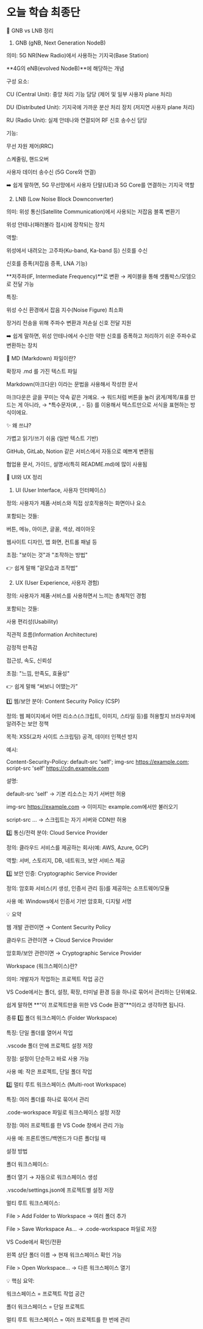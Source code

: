 # 오늘 학습 최종단

📡 GNB vs LNB 정리
1. GNB (gNB, Next Generation NodeB)

의미: 5G NR(New Radio)에서 사용하는 기지국(Base Station)

**4G의 eNB(evolved NodeB)**에 해당하는 개념

구성 요소:

CU (Central Unit): 중앙 처리 기능 담당 (제어 및 일부 사용자 plane 처리)

DU (Distributed Unit): 기지국에 가까운 분산 처리 장치 (저지연 사용자 plane 처리)

RU (Radio Unit): 실제 안테나와 연결되어 RF 신호 송수신 담당

기능:

무선 자원 제어(RRC)

스케줄링, 핸드오버

사용자 데이터 송수신 (5G Core와 연결)

➡️ 쉽게 말하면, 5G 무선망에서 사용자 단말(UE)과 5G Core를 연결하는 기지국 역할

2. LNB (Low Noise Block Downconverter)

의미: 위성 통신(Satellite Communication)에서 사용되는 저잡음 블록 변환기

위성 안테나(패러볼라 접시)에 장착되는 장치

역할:

위성에서 내려오는 고주파(Ku-band, Ka-band 등) 신호를 수신

신호를 증폭(저잡음 증폭, LNA 기능)

**저주파(IF, Intermediate Frequency)**로 변환 → 케이블을 통해 셋톱박스/모뎀으로 전달 가능

특징:

위성 수신 환경에서 잡음 지수(Noise Figure) 최소화

장거리 전송을 위해 주파수 변환과 저손실 신호 전달 지원

➡️ 쉽게 말하면, 위성 안테나에서 수신한 약한 신호를 증폭하고 처리하기 쉬운 주파수로 변환하는 장치

📄 MD (Markdown) 파일이란?

확장자 .md 를 가진 텍스트 파일

Markdown(마크다운) 이라는 문법을 사용해서 작성한 문서

마크다운은 글을 꾸미는 약속 같은 거예요.
→ 워드처럼 버튼을 눌러 굵게/제목/표를 만드는 게 아니라,
→ *특수문자(#, , - 등) 를 이용해서 텍스트만으로 서식을 표현하는 방식이에요.

✨ 왜 쓰냐?

가볍고 읽기/쓰기 쉬움 (일반 텍스트 기반)

GitHub, GitLab, Notion 같은 서비스에서 자동으로 예쁘게 변환됨

협업용 문서, 가이드, 설명서(특히 README.md)에 많이 사용됨

🎨 UI와 UX 정리
1. UI (User Interface, 사용자 인터페이스)

정의: 사용자가 제품·서비스와 직접 상호작용하는 화면이나 요소

포함되는 것들:

버튼, 메뉴, 아이콘, 글꼴, 색상, 레이아웃

웹사이트 디자인, 앱 화면, 컨트롤 패널 등

초점: "보이는 것"과 "조작하는 방법"

👉 쉽게 말해 “겉모습과 조작법”

2. UX (User Experience, 사용자 경험)

정의: 사용자가 제품·서비스를 사용하면서 느끼는 총체적인 경험

포함되는 것들:

사용 편리성(Usability)

직관적 흐름(Information Architecture)

감정적 만족감

접근성, 속도, 신뢰성

초점: "느낌, 만족도, 효율성"

👉 쉽게 말해 “써보니 어땠는가”

1️⃣ 웹/보안 분야: Content Security Policy (CSP)

정의: 웹 페이지에서 어떤 리소스(스크립트, 이미지, 스타일 등)를 허용할지 브라우저에 알려주는 보안 정책

목적: XSS(교차 사이트 스크립팅) 공격, 데이터 인젝션 방지

예시:

Content-Security-Policy: default-src 'self'; img-src https://example.com; script-src 'self' https://cdn.example.com


설명:

default-src 'self' → 기본 리소스는 자기 서버만 허용

img-src https://example.com → 이미지는 example.com에서만 불러오기

script-src ... → 스크립트는 자기 서버와 CDN만 허용

2️⃣ 통신/전력 분야: Cloud Service Provider

정의: 클라우드 서비스를 제공하는 회사(예: AWS, Azure, GCP)

역할: 서버, 스토리지, DB, 네트워크, 보안 서비스 제공

3️⃣ 보안 인증: Cryptographic Service Provider

정의: 암호화 서비스(키 생성, 인증서 관리 등)를 제공하는 소프트웨어/모듈

사용 예: Windows에서 인증서 기반 암호화, 디지털 서명

💡 요약

웹 개발 관련이면 → Content Security Policy

클라우드 관련이면 → Cloud Service Provider

암호화/보안 관련이면 → Cryptographic Service Provider

Workspace (워크스페이스)란?

의미: 개발자가 작업하는 프로젝트 작업 공간

VS Code에서는 폴더, 설정, 확장, 터미널 환경 등을 하나로 묶어서 관리하는 단위예요.

쉽게 말하면 **“이 프로젝트만을 위한 VS Code 환경”**이라고 생각하면 됩니다.

종류
1️⃣ 폴더 워크스페이스 (Folder Workspace)

특징: 단일 폴더를 열어서 작업

.vscode 폴더 안에 프로젝트 설정 저장

장점: 설정이 단순하고 바로 사용 가능

사용 예: 작은 프로젝트, 단일 폴더 작업

2️⃣ 멀티 루트 워크스페이스 (Multi-root Workspace)

특징: 여러 폴더를 하나로 묶어서 관리

.code-workspace 파일로 워크스페이스 설정 저장

장점: 여러 프로젝트를 한 VS Code 창에서 관리 가능

사용 예: 프론트엔드/백엔드가 다른 폴더일 때

설정 방법

폴더 워크스페이스:

폴더 열기 → 자동으로 워크스페이스 생성

.vscode/settings.json에 프로젝트별 설정 저장

멀티 루트 워크스페이스:

File > Add Folder to Workspace → 여러 폴더 추가

File > Save Workspace As… → .code-workspace 파일로 저장

VS Code에서 확인/전환

왼쪽 상단 폴더 이름 → 현재 워크스페이스 확인 가능

File > Open Workspace… → 다른 워크스페이스 열기

💡 핵심 요약:

워크스페이스 = 프로젝트 작업 공간

폴더 워크스페이스 = 단일 프로젝트

멀티 루트 워크스페이스 = 여러 프로젝트를 한 번에 관리
